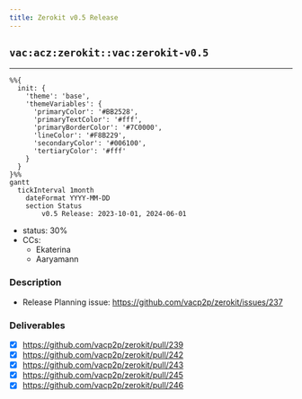 ```yaml
---
title: Zerokit v0.5 Release
---
```

## `vac:acz:zerokit::vac:zerokit-v0.5`
---
```mermaid
%%{ 
  init: { 
    'theme': 'base', 
    'themeVariables': { 
      'primaryColor': '#BB2528', 
      'primaryTextColor': '#fff', 
      'primaryBorderColor': '#7C0000', 
      'lineColor': '#F8B229', 
      'secondaryColor': '#006100', 
      'tertiaryColor': '#fff' 
    } 
  } 
}%%
gantt
  tickInterval 1month
	dateFormat YYYY-MM-DD
	section Status
		v0.5 Release: 2023-10-01, 2024-06-01
```
- status: 30%
- CCs: 
	- Ekaterina
	- Aaryamann
### Description

* Release Planning issue: https://github.com/vacp2p/zerokit/issues/237

### Deliverables

- [x] https://github.com/vacp2p/zerokit/pull/239
- [x] https://github.com/vacp2p/zerokit/pull/242
- [x] https://github.com/vacp2p/zerokit/pull/243
- [x] https://github.com/vacp2p/zerokit/pull/245
- [x] https://github.com/vacp2p/zerokit/pull/246

